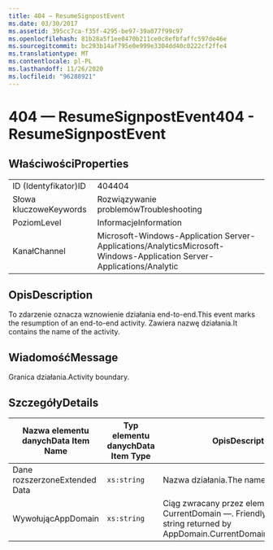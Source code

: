 ```yaml
---
title: 404 — ResumeSignpostEvent
ms.date: 03/30/2017
ms.assetid: 395cc7ca-f35f-4295-be97-39a077f99c97
ms.openlocfilehash: 81b28a5f1ee0470b211ce0c8efbfaffc597de46e
ms.sourcegitcommit: bc293b14af795e0e999e3304dd40c0222cf2ffe4
ms.translationtype: MT
ms.contentlocale: pl-PL
ms.lasthandoff: 11/26/2020
ms.locfileid: "96288921"
---
```

# <a name="404---resumesignpostevent"></a><span data-ttu-id="53ac2-102">404 — ResumeSignpostEvent</span><span class="sxs-lookup"><span data-stu-id="53ac2-102">404 - ResumeSignpostEvent</span></span>

## <a name="properties"></a><span data-ttu-id="53ac2-103">Właściwości</span><span class="sxs-lookup"><span data-stu-id="53ac2-103">Properties</span></span>  
  
|||  
|-|-|  
|<span data-ttu-id="53ac2-104">ID (Identyfikator)</span><span class="sxs-lookup"><span data-stu-id="53ac2-104">ID</span></span>|<span data-ttu-id="53ac2-105">404</span><span class="sxs-lookup"><span data-stu-id="53ac2-105">404</span></span>|  
|<span data-ttu-id="53ac2-106">Słowa kluczowe</span><span class="sxs-lookup"><span data-stu-id="53ac2-106">Keywords</span></span>|<span data-ttu-id="53ac2-107">Rozwiązywanie problemów</span><span class="sxs-lookup"><span data-stu-id="53ac2-107">Troubleshooting</span></span>|  
|<span data-ttu-id="53ac2-108">Poziom</span><span class="sxs-lookup"><span data-stu-id="53ac2-108">Level</span></span>|<span data-ttu-id="53ac2-109">Informacje</span><span class="sxs-lookup"><span data-stu-id="53ac2-109">Information</span></span>|  
|<span data-ttu-id="53ac2-110">Kanał</span><span class="sxs-lookup"><span data-stu-id="53ac2-110">Channel</span></span>|<span data-ttu-id="53ac2-111">Microsoft-Windows-Application Server-Applications/Analytics</span><span class="sxs-lookup"><span data-stu-id="53ac2-111">Microsoft-Windows-Application Server-Applications/Analytic</span></span>|  
  
## <a name="description"></a><span data-ttu-id="53ac2-112">Opis</span><span class="sxs-lookup"><span data-stu-id="53ac2-112">Description</span></span>  

 <span data-ttu-id="53ac2-113">To zdarzenie oznacza wznowienie działania end-to-end.</span><span class="sxs-lookup"><span data-stu-id="53ac2-113">This event marks the resumption of an end-to-end activity.</span></span> <span data-ttu-id="53ac2-114">Zawiera nazwę działania.</span><span class="sxs-lookup"><span data-stu-id="53ac2-114">It contains the name of the activity.</span></span>  
  
## <a name="message"></a><span data-ttu-id="53ac2-115">Wiadomość</span><span class="sxs-lookup"><span data-stu-id="53ac2-115">Message</span></span>  

 <span data-ttu-id="53ac2-116">Granica działania.</span><span class="sxs-lookup"><span data-stu-id="53ac2-116">Activity boundary.</span></span>  
  
## <a name="details"></a><span data-ttu-id="53ac2-117">Szczegóły</span><span class="sxs-lookup"><span data-stu-id="53ac2-117">Details</span></span>  
  
|<span data-ttu-id="53ac2-118">Nazwa elementu danych</span><span class="sxs-lookup"><span data-stu-id="53ac2-118">Data Item Name</span></span>|<span data-ttu-id="53ac2-119">Typ elementu danych</span><span class="sxs-lookup"><span data-stu-id="53ac2-119">Data Item Type</span></span>|<span data-ttu-id="53ac2-120">Opis</span><span class="sxs-lookup"><span data-stu-id="53ac2-120">Description</span></span>|  
|--------------------|--------------------|-----------------|  
|<span data-ttu-id="53ac2-121">Dane rozszerzone</span><span class="sxs-lookup"><span data-stu-id="53ac2-121">Extended Data</span></span>|`xs:string`|<span data-ttu-id="53ac2-122">Nazwa działania.</span><span class="sxs-lookup"><span data-stu-id="53ac2-122">The name of the activity.</span></span>|  
|<span data-ttu-id="53ac2-123">Wywołując</span><span class="sxs-lookup"><span data-stu-id="53ac2-123">AppDomain</span></span>|`xs:string`|<span data-ttu-id="53ac2-124">Ciąg zwracany przez element AppDomain. CurrentDomain —. FriendlyName.</span><span class="sxs-lookup"><span data-stu-id="53ac2-124">The string returned by AppDomain.CurrentDomain.FriendlyName.</span></span>|
